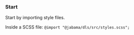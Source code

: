 ### Start

Start by importing style files.

Inside a SCSS file:
`@import "@jabama/dls/src/styles.scss";`

